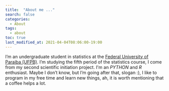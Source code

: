 ```yaml
---
title:  "About me ..."
search: false
categories: 
  - About
tags:
  - about
toc: true
last_modified_at: 2021-04-04T08:06:00-19:00
---
```


I’m an undergraduate student in statistics at the [Federal University of Paraiba (UFPB)](https://www.ufpb.br/). I’m studying the fifth period of the statistics course, I come from my second scientific initiation project. I'm an *PYTHON* and *R* enthusiast. Maybe I don’t know, but I’m going after that, slogan :), I like to program in my free time and learn new things, ah, it is worth mentioning that a coffee helps a lot.